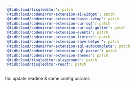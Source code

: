 ```yaml
---
'@tidbcloud/tisqleditor': patch
'@tidbcloud/codemirror-extension-ai-widget': patch
'@tidbcloud/codemirror-extension-basic-setup': patch
'@tidbcloud/codemirror-extension-cur-sql': patch
'@tidbcloud/codemirror-extension-cur-sql-gutter': patch
'@tidbcloud/codemirror-extension-events': patch
'@tidbcloud/codemirror-extension-linters': patch
'@tidbcloud/codemirror-extension-save-helper': patch
'@tidbcloud/codemirror-extension-sql-autocomplete': patch
'@tidbcloud/codemirror-extension-sql-parser': patch
'@tidbcloud/codemirror-extension-themes': patch
'@tidbcloud/tisqleditor-playground': patch
'@tidbcloud/tisqleditor-react': patch
---
```


fix: update readme & some config params
